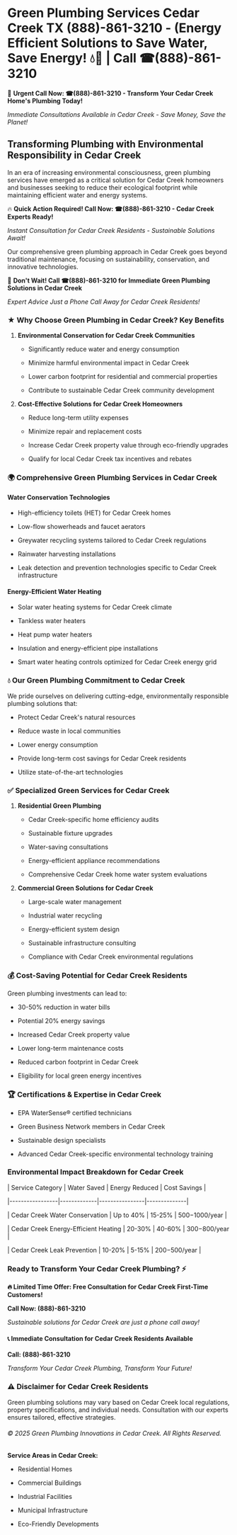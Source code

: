 # Green Plumbing Services Cedar Creek TX (888)-861-3210 - (Energy Efficient Solutions to Save Water, Save Energy! 💧🌿 | Call ☎(888)-861-3210

🚨 **Urgent Call Now: ☎(888)-861-3210 - Transform Your Cedar Creek Home's Plumbing Today!**
*Immediate Consultations Available in Cedar Creek - Save Money, Save the Planet!*

## Transforming Plumbing with Environmental Responsibility in Cedar Creek

In an era of increasing environmental consciousness, green plumbing services have emerged as a critical solution for Cedar Creek homeowners and businesses seeking to reduce their ecological footprint while maintaining efficient water and energy systems. 

🔥 **Quick Action Required! Call Now: ☎(888)-861-3210 - Cedar Creek Experts Ready!**
*Instant Consultation for Cedar Creek Residents - Sustainable Solutions Await!*

Our comprehensive green plumbing approach in Cedar Creek goes beyond traditional maintenance, focusing on sustainability, conservation, and innovative technologies.

🚨 **Don't Wait! Call ☎(888)-861-3210 for Immediate Green Plumbing Solutions in Cedar Creek**
*Expert Advice Just a Phone Call Away for Cedar Creek Residents!*

### ★ Why Choose Green Plumbing in Cedar Creek? Key Benefits

1. **Environmental Conservation for Cedar Creek Communities** 
   - Significantly reduce water and energy consumption
   - Minimize harmful environmental impact in Cedar Creek
   - Lower carbon footprint for residential and commercial properties
   - Contribute to sustainable Cedar Creek community development

2. **Cost-Effective Solutions for Cedar Creek Homeowners** 
   - Reduce long-term utility expenses
   - Minimize repair and replacement costs
   - Increase Cedar Creek property value through eco-friendly upgrades
   - Qualify for local Cedar Creek tax incentives and rebates

### 🌍 Comprehensive Green Plumbing Services in Cedar Creek

#### Water Conservation Technologies
- High-efficiency toilets (HET) for Cedar Creek homes
- Low-flow showerheads and faucet aerators
- Greywater recycling systems tailored to Cedar Creek regulations
- Rainwater harvesting installations
- Leak detection and prevention technologies specific to Cedar Creek infrastructure

#### Energy-Efficient Water Heating
- Solar water heating systems for Cedar Creek climate
- Tankless water heaters
- Heat pump water heaters
- Insulation and energy-efficient pipe installations
- Smart water heating controls optimized for Cedar Creek energy grid

### 💧 Our Green Plumbing Commitment to Cedar Creek

We pride ourselves on delivering cutting-edge, environmentally responsible plumbing solutions that:
- Protect Cedar Creek's natural resources
- Reduce waste in local communities
- Lower energy consumption
- Provide long-term cost savings for Cedar Creek residents
- Utilize state-of-the-art technologies

### ✅ Specialized Green Services for Cedar Creek

1. **Residential Green Plumbing**
   - Cedar Creek-specific home efficiency audits
   - Sustainable fixture upgrades
   - Water-saving consultations
   - Energy-efficient appliance recommendations
   - Comprehensive Cedar Creek home water system evaluations

2. **Commercial Green Solutions for Cedar Creek**
   - Large-scale water management
   - Industrial water recycling
   - Energy-efficient system design
   - Sustainable infrastructure consulting
   - Compliance with Cedar Creek environmental regulations

### 💰 Cost-Saving Potential for Cedar Creek Residents

Green plumbing investments can lead to:
- 30-50% reduction in water bills
- Potential 20% energy savings
- Increased Cedar Creek property value
- Lower long-term maintenance costs
- Reduced carbon footprint in Cedar Creek
- Eligibility for local green energy incentives

### 🏆 Certifications & Expertise in Cedar Creek

- EPA WaterSense® certified technicians
- Green Business Network members in Cedar Creek
- Sustainable design specialists
- Advanced Cedar Creek-specific environmental technology training

### Environmental Impact Breakdown for Cedar Creek

| Service Category | Water Saved | Energy Reduced | Cost Savings |
|-----------------|-------------|----------------|--------------|
| Cedar Creek Water Conservation | Up to 40% | 15-25% | $500-$1000/year |
| Cedar Creek Energy-Efficient Heating | 20-30% | 40-60% | $300-$800/year |
| Cedar Creek Leak Prevention | 10-20% | 5-15% | $200-$500/year |

### Ready to Transform Your Cedar Creek Plumbing? ⚡

**🔥 Limited Time Offer: Free Consultation for Cedar Creek First-Time Customers!**

**Call Now: (888)-861-3210**
*Sustainable solutions for Cedar Creek are just a phone call away!*

#### 📞 Immediate Consultation for Cedar Creek Residents Available

**Call: (888)-861-3210**
*Transform Your Cedar Creek Plumbing, Transform Your Future!*

### ⚠️ Disclaimer for Cedar Creek Residents

Green plumbing solutions may vary based on Cedar Creek local regulations, property specifications, and individual needs. Consultation with our experts ensures tailored, effective strategies.

###### © 2025 Green Plumbing Innovations in Cedar Creek. All Rights Reserved.

**Service Areas in Cedar Creek:** 
- Residential Homes
- Commercial Buildings
- Industrial Facilities
- Municipal Infrastructure
- Eco-Friendly Developments